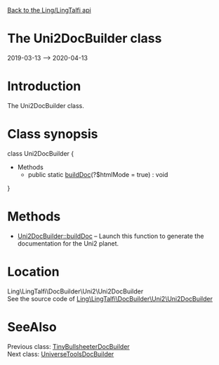 [Back to the Ling/LingTalfi api](https://github.com/lingtalfi/LingTalfi/blob/master/doc/api/Ling/LingTalfi.md)



The Uni2DocBuilder class
================
2019-03-13 --> 2020-04-13






Introduction
============

The Uni2DocBuilder class.



Class synopsis
==============


class <span class="pl-k">Uni2DocBuilder</span>  {

- Methods
    - public static [buildDoc](https://github.com/lingtalfi/LingTalfi/blob/master/doc/api/Ling/LingTalfi/DocBuilder/Uni2/Uni2DocBuilder/buildDoc.md)(?$htmlMode = true) : void

}






Methods
==============

- [Uni2DocBuilder::buildDoc](https://github.com/lingtalfi/LingTalfi/blob/master/doc/api/Ling/LingTalfi/DocBuilder/Uni2/Uni2DocBuilder/buildDoc.md) &ndash; Launch this function to generate the documentation for the Uni2 planet.





Location
=============
Ling\LingTalfi\DocBuilder\Uni2\Uni2DocBuilder<br>
See the source code of [Ling\LingTalfi\DocBuilder\Uni2\Uni2DocBuilder](https://github.com/lingtalfi/LingTalfi/blob/master/DocBuilder/Uni2/Uni2DocBuilder.php)



SeeAlso
==============
Previous class: [TinyBullsheeterDocBuilder](https://github.com/lingtalfi/LingTalfi/blob/master/doc/api/Ling/LingTalfi/DocBuilder/TinyBullsheeter/TinyBullsheeterDocBuilder.md)<br>Next class: [UniverseToolsDocBuilder](https://github.com/lingtalfi/LingTalfi/blob/master/doc/api/Ling/LingTalfi/DocBuilder/UniverseTools/UniverseToolsDocBuilder.md)<br>
